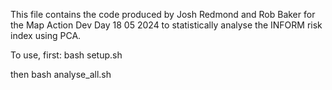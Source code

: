 This file contains the code produced by Josh Redmond and Rob Baker for the Map Action Dev Day 18 05 2024 to statistically analyse the INFORM risk index using PCA. 

To use, first:
bash setup.sh

then
bash analyse_all.sh

